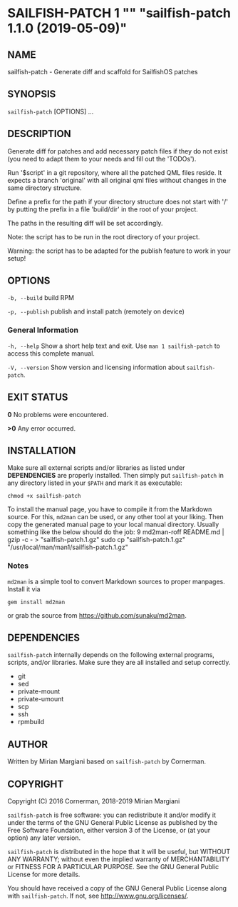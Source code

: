 
# SAILFISH-PATCH 1 "" "sailfish-patch 1.1.0 (2019-05-09)"

## NAME
sailfish-patch - Generate diff and scaffold for SailfishOS patches

## SYNOPSIS
`sailfish-patch` [OPTIONS] ...

## DESCRIPTION

Generate diff for patches and add necessary patch files if they do not exist
(you need to adapt them to your needs and fill out the 'TODOs').

Run '$script' in a git repository, where all the patched
QML files reside. It expects a branch 'original' with all original qml
files without changes in the same directory structure.

Define a prefix for the path if your directory structure does not start with '/'
by putting the prefix in a file 'build/dir' in the root of your project.

The paths in the resulting diff will be set accordingly.

Note: the script has to be run in the root directory of your project.

Warning: the script has to be adapted for the publish feature to work in your setup!


## OPTIONS
`-b, --build`
  build RPM

`-p, --publish`
  publish and install patch (remotely on device)

### General Information
`-h, --help`
  Show a short help text and exit. Use `man 1 sailfish-patch` to access this complete manual.

`-V, --version`
  Show version and licensing information about `sailfish-patch`.

## EXIT STATUS

**0** No problems were encountered.

**>0** Any error occurred.

## INSTALLATION
Make sure all external scripts and/or libraries as listed under
**DEPENDENCIES** are properly installed. Then simply put `sailfish-patch` in any
directory listed in your `$PATH` and mark it as executable:

    chmod +x sailfish-patch

To install the manual page, you have to compile it from the Markdown source.
For this, `md2man` can be used, or any other tool at your liking. Then copy
the generated manual page to your local manual directory. Usually something
like the below should do the job:
9
    md2man-roff README.md | gzip -c - > "sailfish-patch.1.gz"
    sudo cp "sailfish-patch.1.gz" "/usr/local/man/man1/sailfish-patch.1.gz"

### Notes

`md2man` is a simple tool to convert Markdown sources to proper manpages.
Install it via

    gem install md2man

or grab the source from <https://github.com/sunaku/md2man>.

## DEPENDENCIES
`sailfish-patch` internally depends on the following external programs, scripts, and/or
libraries. Make sure they are all installed and setup correctly.

* git
* sed
* private-mount
* private-umount
* scp
* ssh
* rpmbuild

## AUTHOR
Written by Mirian Margiani based on `sailfish-patch` by Cornerman.

## COPYRIGHT
Copyright (C) 2016  Cornerman, 2018-2019  Mirian Margiani

`sailfish-patch` is free software: you can redistribute it and/or modify it under
the terms of the GNU General Public License as published by the Free Software
Foundation, either version 3 of the License, or (at your option) any later
version.

`sailfish-patch` is distributed in the hope that it will be useful, but WITHOUT
ANY WARRANTY; without even the implied warranty of MERCHANTABILITY or FITNESS
FOR A PARTICULAR PURPOSE.  See the GNU General Public License for more
details.

You should have received a copy of the GNU General Public License along with
`sailfish-patch`.  If not, see <http://www.gnu.org/licenses/>.
